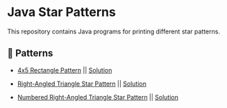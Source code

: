 # Java Star Patterns

This repository contains Java programs for printing different star patterns.

## 📂 Patterns
- [4x5 Rectangle Pattern](https://static.takeuforward.org/wp/uploads/2022/08/P1.png) || [Solution](https://github.com/karthikvt22/Java/blob/main/Patterns/4x5%20Pattern)

- [Right-Angled Triangle Star Pattern](https://static.takeuforward.org/wp/uploads/2022/08/P2.png) || [Solution](https://github.com/karthikvt22/Java/blob/main/Patterns/Right-Angled%20Triangle%20Star%20Pattern)

- [Numbered Right-Angled Triangle Star Pattern](https://static.takeuforward.org/wp/uploads/2022/08/P3.png) || [Solution](https://github.com/karthikvt22/Java/blob/main/Patterns/Right-Angled%20Triangle%20Star%20Pattern)



